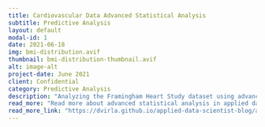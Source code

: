 ```yaml
---
title: Cardiovascular Data Advanced Statistical Analysis
subtitle: Predictive Analysis
layout: default
modal-id: 1
date: 2021-06-18
img: bmi-distribution.avif
thumbnail: bmi-distribution-thumbnail.avif
alt: image-alt
project-date: June 2021
client: Confidential
category: Predictive Analysis
description: "Analyzing the Framingham Heart Study dataset using advanced methods such as: statistical tests, bayesian inference, missing data imputations, etc."
read_more: "Read more about advanced statistical analysis in applied data science"
read_more_link: "https://dvirla.github.io/applied-data-scientist-blog/advanced-analytical-analysis-usecase/"
---
```


